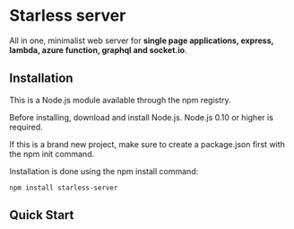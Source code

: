 # Starless server

All in one, minimalist web server for <b>single page applications, express, lambda, azure function, graphql and socket.io</b>.

## Installation

This is a Node.js module available through the npm registry.

Before installing, download and install Node.js. Node.js 0.10 or higher is required.

If this is a brand new project, make sure to create a package.json first with the npm init command.

Installation is done using the npm install command:

```
npm install starless-server
```

## Quick Start
